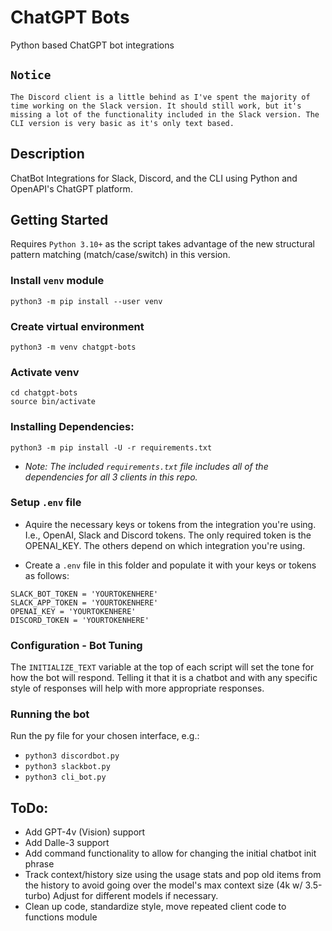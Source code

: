 # ChatGPT Bots
Python based ChatGPT bot integrations

## `Notice`
`The Discord client is a little behind as I've spent the majority of time working on the Slack version. It should still work, but it's missing a lot of the functionality included in the Slack version. The CLI version is very basic as it's only text based.`

## Description
ChatBot Integrations for Slack, Discord, and the CLI using Python and OpenAPI's ChatGPT platform.

## Getting Started

Requires `Python 3.10+` as the script takes advantage of the new structural pattern matching (match/case/switch) in this version.

### Install `venv` module
`python3 -m pip install --user venv`

### Create virtual environment
`python3 -m venv chatgpt-bots`

### Activate venv
```
cd chatgpt-bots
source bin/activate
```

### Installing Dependencies:
```python3 -m pip install -U -r requirements.txt```

- _Note: The included `requirements.txt` file includes all of the dependencies for all 3 clients in this repo._

### Setup `.env` file
- Aquire the necessary keys or tokens from the integration you're using. 
I.e., OpenAI, Slack and Discord tokens.
The only required token is the OPENAI_KEY. The others depend on which integration you're using.

- Create a `.env` file in this folder and populate it with your keys or tokens as follows:

```
SLACK_BOT_TOKEN = 'YOURTOKENHERE'
SLACK_APP_TOKEN = 'YOURTOKENHERE'
OPENAI_KEY = 'YOURTOKENHERE'
DISCORD_TOKEN = 'YOURTOKENHERE'
```

### Configuration - Bot Tuning
The `INITIALIZE_TEXT` variable at the top of each script will set the tone for how the bot will respond. Telling it that it is a chatbot and with any specific style of responses will help with more appropriate responses.

### Running the bot
Run the py file for your chosen interface, e.g.:

- `python3 discordbot.py`
- `python3 slackbot.py`
- `python3 cli_bot.py`


## ToDo:
- Add GPT-4v (Vision) support
- Add Dalle-3 support
- Add command functionality to allow for changing the initial chatbot init phrase
- Track context/history size using the usage stats and pop old items from the history to avoid going over the model's max context size (4k w/ 3.5-turbo) Adjust for different models if necessary.
- Clean up code, standardize style, move repeated client code to functions module




